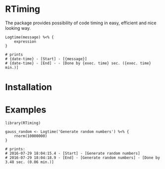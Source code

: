 RTiming
=================================================

The package provides possibility of code timing in easy, efficient and nice looking way.

    Logtime(message) %<% {
        expression
    }

    # prints
    # {date-time} - [Start] - [{message}]
    # {date-time} - [End] - - [Done by {exec. time} sec. ({exec. time} min.)]

# Installation


# Examples

    library(RTiming)

    gauss_random <- Logtime('Generate random numbers') %<% {
        rnorm(10000000) 
    }

    # prints:
    # 2016-07-29 18:04:15.4 - [Start] - [Generate random numbers]
    # 2016-07-29 18:04:18.9 - [End] - [Generate random numbers] - [Done by 3.48 sec. (0.06 min.)]
